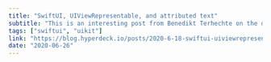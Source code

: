 ```yaml
---
title: "SwiftUI, UIViewRepresentable, and attributed text"
subtitle: "This is an interesting post from Benedikt Terhechte on the difficulty of handling rich text with SwiftUI 1.0. To support Markdown in his Hyperdeck app, Benedikt needed a SwiftUI type which supported rich text via attributed text. However, as there is no native SwiftUI 1.0 type which supports attributed text, Benedikt needed to look for other solutions."
tags: ["swiftui", "uikit"]
link: "https://blog.hyperdeck.io/posts/2020-6-18-swiftui-uiviewrepresentable-and-attributed-text.html"
date: "2020-06-26"
---
```


